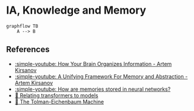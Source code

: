 # IA, Knowledge and Memory

```mermaid
graphflow TB
    A --> B
```

## References
- [:simple-youtube: How Your Brain Organizes Information - Artem Kirsanov](https://youtu.be/9qOaII_PzGY)
- [:simple-youtube:  A Unifying Framework For Memory and Abstraction - Artem Kirsanov](https://youtu.be/cufOEzoVMVA)
- [:simple-youtube: How are memories stored in neural networks?](https://youtu.be/piF6D6CQxUw)
- [:bookmark_tabs: Relating transformers to models](https://arxiv.org/pdf/2112.04035.pdf)
- [:bookmark_tabs: The Tolman-Eichenbaum Machine](https://www.sciencedirect.com/science/article/pii/S009286742031388X)

